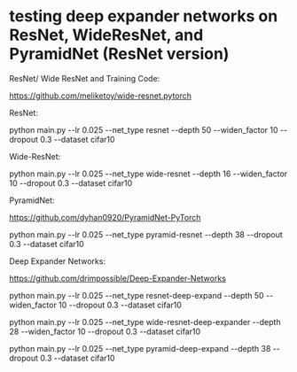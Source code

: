 # testing deep expander networks on ResNet, WideResNet, and PyramidNet (ResNet version)

ResNet/ Wide ResNet and Training Code:

https://github.com/meliketoy/wide-resnet.pytorch

ResNet:

python main.py --lr 0.025 --net_type resnet --depth 50 --widen_factor 10 --dropout 0.3 --dataset cifar10

Wide-ResNet:

python main.py --lr 0.025 --net_type wide-resnet --depth 16 --widen_factor 10 --dropout 0.3 --dataset cifar10

PyramidNet:

https://github.com/dyhan0920/PyramidNet-PyTorch

python main.py --lr 0.025 --net_type pyramid-resnet --depth 38 --dropout 0.3 --dataset cifar10

Deep Expander Networks:

https://github.com/drimpossible/Deep-Expander-Networks

python main.py --lr 0.025 --net_type resnet-deep-expand --depth 50 --widen_factor 10 --dropout 0.3 --dataset cifar10

python main.py --lr 0.025 --net_type wide-resnet-deep-expander --depth 28 --widen_factor 10 --dropout 0.3 --dataset cifar10 

python main.py --lr 0.025 --net_type pyramid-deep-expand --depth 38 --dropout 0.3 --dataset cifar10


